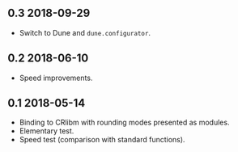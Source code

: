 0.3 2018-09-29
--------------

- Switch to Dune and `dune.configurator`.

0.2 2018-06-10
--------------

- Speed improvements.

0.1 2018-05-14
--------------

- Binding to CRlibm with rounding modes presented as modules.
- Elementary test.
- Speed test (comparison with standard functions).
